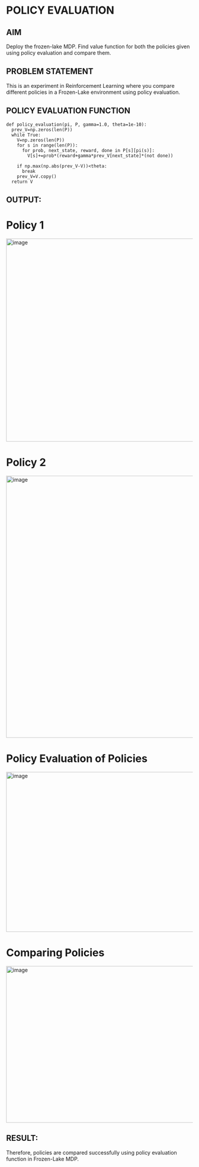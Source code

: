 # POLICY EVALUATION

## AIM
Deploy the frozen-lake MDP. Find value function for both the policies given using policy evaluation and compare them.

## PROBLEM STATEMENT
This is an experiment in Reinforcement Learning where you compare different policies in a Frozen-Lake environment using policy evaluation.

## POLICY EVALUATION FUNCTION
```
def policy_evaluation(pi, P, gamma=1.0, theta=1e-10):
  prev_V=np.zeros(len(P))
  while True:
    V=np.zeros(len(P))
    for s in range(len(P)):
      for prob, next_state, reward, done in P[s][pi(s)]:
        V[s]+=prob*(reward+gamma*prev_V[next_state]*(not done))

    if np.max(np.abs(prev_V-V))<theta:
      break
    prev_V=V.copy()
  return V
```

## OUTPUT:
# Policy 1

<img width="684" height="547" alt="image" src="https://github.com/user-attachments/assets/4d64e8a5-e65f-4b11-a668-4ac3e59af3c7" />

# Policy 2

<img width="625" height="706" alt="image" src="https://github.com/user-attachments/assets/4fdbe1f4-519d-4a35-a43d-5059f5c60b7b" />

# Policy Evaluation of Policies

<img width="544" height="431" alt="image" src="https://github.com/user-attachments/assets/b1452a23-a551-43dd-a3ef-a5d82a896edf" />

# Comparing Policies

<img width="709" height="422" alt="image" src="https://github.com/user-attachments/assets/4472e53b-4b00-4735-bbde-747ade590783" />

## RESULT:
Therefore, policies are compared successfully using policy evaluation function in Frozen-Lake MDP.
